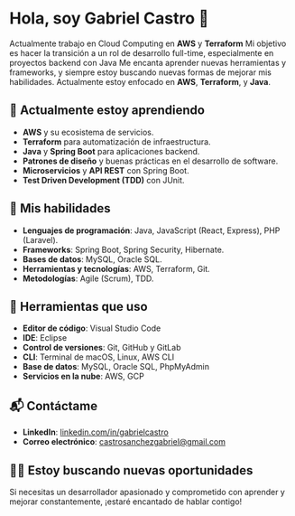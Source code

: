 # Hola, soy Gabriel Castro 👋

Actualmente trabajo en Cloud Computing en **AWS** y **Terraform**
Mi objetivo es hacer la transición a un rol de desarrollo full-time, especialmente en proyectos backend con Java
Me encanta aprender nuevas herramientas y frameworks, y siempre estoy buscando nuevas formas de mejorar mis habilidades. Actualmente estoy enfocado en **AWS**, **Terraform**, y **Java**.

## 🌱 Actualmente estoy aprendiendo
- **AWS** y su ecosistema de servicios.
- **Terraform** para automatización de infraestructura.
- **Java** y **Spring Boot** para aplicaciones backend.
- **Patrones de diseño** y buenas prácticas en el desarrollo de software.
- **Microservicios** y **API REST** con Spring Boot.
- **Test Driven Development (TDD)** con JUnit.

## 🚀 Mis habilidades
- **Lenguajes de programación**: Java, JavaScript (React, Express), PHP (Laravel).
- **Frameworks**: Spring Boot, Spring Security, Hibernate.
- **Bases de datos**: MySQL, Oracle SQL.
- **Herramientas y tecnologías**: AWS, Terraform, Git.
- **Metodologías**: Agile (Scrum), TDD.

## 🔧 Herramientas que uso
- **Editor de código**: Visual Studio Code
- **IDE**: Eclipse
- **Control de versiones**: Git, GitHub y GitLab
- **CLI**: Terminal de macOS, Linux, AWS CLI
- **Base de datos**: MySQL, Oracle SQL, PhpMyAdmin
- **Servicios en la nube**: AWS, GCP

## 📬 Contáctame
- **LinkedIn**: [linkedin.com/in/gabrielcastro](https://www.linkedin.com/in/gabriel-hernando-castro-s%C3%A1nchez-308b46227/)
- **Correo electrónico**: castrosanchezgabriel@gmail.com

## 👨‍💻 Estoy buscando nuevas oportunidades
Si necesitas un desarrollador apasionado y comprometido con aprender y mejorar constantemente, ¡estaré encantado de hablar contigo!  
